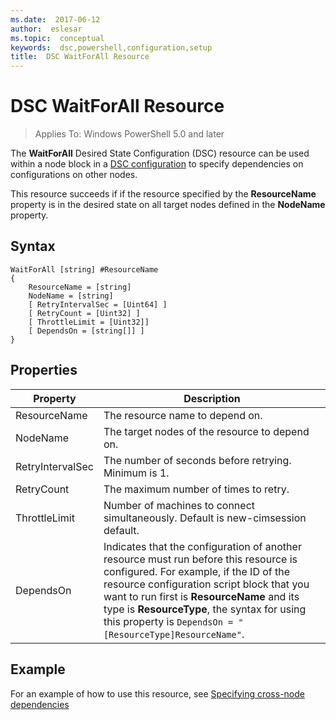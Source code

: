```yaml
---
ms.date:  2017-06-12
author:  eslesar
ms.topic:  conceptual
keywords:  dsc,powershell,configuration,setup
title:  DSC WaitForAll Resource
---
```


# DSC WaitForAll Resource

> Applies To: Windows PowerShell 5.0 and later

The **WaitForAll** Desired State Configuration (DSC) resource can be used within a node block in a [DSC configuration](configurations.md)
to specify dependencies on configurations on other nodes.

This resource succeeds if if the resource specified by the **ResourceName** property is in the desired state on all target nodes defined in the **NodeName** property.


## Syntax

```
WaitForAll [string] #ResourceName
{
    ResourceName = [string]
    NodeName = [string]
    [ RetryIntervalSec = [Uint64] ]
    [ RetryCount = [Uint32] ] 
    [ ThrottleLimit = [Uint32]]
    [ DependsOn = [string[]] ]
}
```

## Properties

|  Property  |  Description   | 
|---|---| 
| ResourceName| The resource name to depend on.| 
| NodeName| The target nodes of the resource to depend on.| 
| RetryIntervalSec| The number of seconds before retrying. Minimum is 1.| 
| RetryCount| The maximum number of times to retry.| 
| ThrottleLimit| Number of machines to connect simultaneously. Default is new-cimsession default.| 
| DependsOn | Indicates that the configuration of another resource must run before this resource is configured. For example, if the ID of the resource configuration script block that you want to run first is __ResourceName__ and its type is __ResourceType__, the syntax for using this property is `DependsOn = "[ResourceType]ResourceName"`.|


## Example

For an example of how to use this resource, see [Specifying cross-node dependencies](crossNodeDependencies.md)

